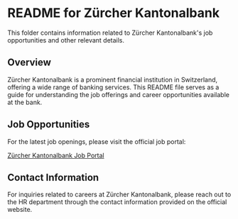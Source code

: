# README for Zürcher Kantonalbank

This folder contains information related to Zürcher Kantonalbank's job opportunities and other relevant details.

## Overview

Zürcher Kantonalbank is a prominent financial institution in Switzerland, offering a wide range of banking services. This README file serves as a guide for understanding the job offerings and career opportunities available at the bank.

## Job Opportunities

For the latest job openings, please visit the official job portal:

[Zürcher Kantonalbank Job Portal](https://www.zkb.ch)

## Contact Information

For inquiries related to careers at Zürcher Kantonalbank, please reach out to the HR department through the contact information provided on the official website.